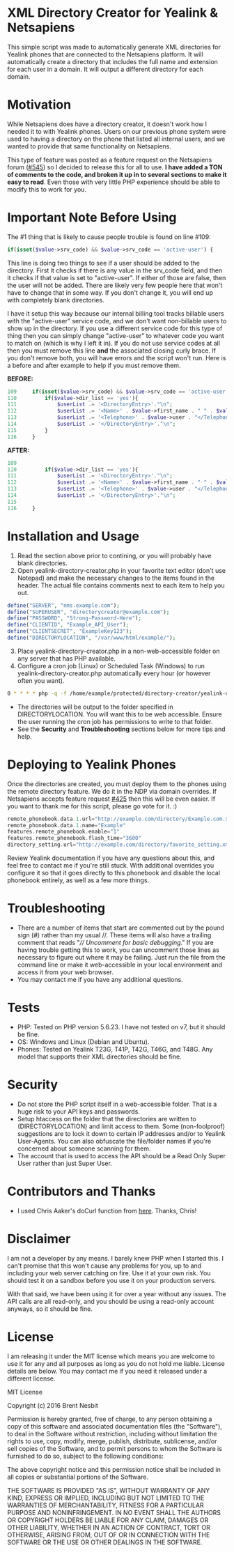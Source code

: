# XML Directory Creator for Yealink & Netsapiens
This simple script was made to automatically generate XML directories for Yealink phones that are connected to the Netsapiens platform. It will automatically create a directory that includes the full name and extension for each user in a domain. It will output a different directory for each domain.

# Motivation
While Netsapiens does have a directory creator, it doesn't work how I needed it to with Yealink phones. Users on our previous phone system were used to having a directory on the phone that listed all internal users, and we wanted to provide that same functionality on Netsapiens.

This type of feature was posted as a feature request on the Netsapiens forum ([#545](https://forum.netsapiens.com/t/link-contacts-in-web-portal-to-show-on-yealink-directory/545/)) so I decided to release this for all to use. **I have added a TON of comments to the code, and broken it up in to several sections to make it easy to read**. Even those with very little PHP experience should be able to modify this to work for you.

# Important Note Before Using
The #1 thing that is likely to cause people trouble is found on line #109:
```php
if(isset($value->srv_code) && $value->srv_code == 'active-user') {
```
This line is doing two things to see if a user should be added to the directory. First it checks if there is any value in the srv_code field, and then it checks if that value is set to "active-user". If either of those are false, then the user will not be added. There are likely very few people here that won't have to change that in some way. If you don't change it, you will end up with completely blank directories. 

I have it setup this way because our internal billing tool tracks billable users with the "active-user" service code, and we don't want non-billable users to show up in the directory. If you use a different service code for this type of thing then you can simply change "active-user" to whatever code you want to match on (which is why I left it in). If you do not use service codes at all then you must remove this line **and** the associated closing curly brace. If you don't remove both, you will have errors and the script won't run. Here is a before and after example to help if you must remove them.

**BEFORE:**
```php
109     if(isset($value->srv_code) && $value->srv_code == 'active-user'){
110         if($value->dir_list == 'yes'){	
111             $userList .= '<DirectoryEntry>'."\n";
112             $userList .= '<Name>' . $value->first_name . " " . $value->last_name ."</Name> \n";
113             $userList .= '<Telephone>' . $value->user . "</Telephone> \n";
114             $userList .= '</DirectoryEntry>'."\n";
115         }
116     }
```
**AFTER:**
```php
109     
110         if($value->dir_list == 'yes'){	
111             $userList .= '<DirectoryEntry>'."\n";
112             $userList .= '<Name>' . $value->first_name . " " . $value->last_name ."</Name> \n";
113             $userList .= '<Telephone>' . $value->user . "</Telephone> \n";
114             $userList .= '</DirectoryEntry>'."\n";
115         
116     }
```
# Installation and Usage
1. Read the section above prior to contining, or you will probably have blank directories.
2. Open yealink-directory-creator.php in your favorite text editor (don't use Notepad) and make the necessary changes to the items found in the header. The actual file contains comments next to each item to help you out.
```php
define("SERVER", "nms.example.com");
define("SUPERUSER", "directorycreator@example.com");
define("PASSWORD", "Strong-Password-Here");
define("CLIENTID", "Example_API_User");
define("CLIENTSECRET", "ExampleKey123");
define("DIRECTORYLOCATION", "/var/www/html/example/");
```
3. Place yealink-directory-creator.php in a non-web-accessible folder on any server that has PHP available.
4. Configure a cron job (Linux) or Scheduled Task (Windows) to run yealink-directory-creator.php automatically every hour (or however often you want).
```sh
0 * * * * php -q -f /home/example/protected/directory-creator/yealink-directory-creator.php > /dev/null 2>&1
```
- The directories will be output to the folder specified in DIRECTORYLOCATION. You will want this to be web accessible. Ensure the user running the cron job has permissions to write to that folder. 
- See the **Security** and **Troubleshooting** sections below for more tips and help.

# Deploying to Yealink Phones
Once the directories are created, you must deploy them to the phones using the remote directory feature. We do it in the NDP via domain overrides. If Netsapiens accepts feature request [#425](https://forum.netsapiens.com/t/ndp-adding-tokens-variables-to-overrides/425) then this will be even easier. If you want to thank me for this script, please go vote for it. :)

```php
remote_phonebook.data.1.url="http://example.com/directory/Example.com.xml"
remote_phonebook.data.1.name="Example"
features.remote_phonebook.enable="1"
features.remote_phonebook.flash_time="3600"
directory_setting.url="http://example.com/directory/favorite_setting.xml"
```

Review Yealink documentation if you have any questions about this, and feel free to contact me if you're still stuck. With additional overrides you configure it so that it goes directly to this phonebook and disable the local phonebook entirely, as well as a few more things.

# Troubleshooting
- There are a number of items that start are commented out by the pound sign (#) rather than my usual //. These items will also have a trailing comment that reads "*// Uncomment for basic debugging*." If you are having trouble getting this to work, you can uncomment those lines as necessary to figure out where it may be failing. Just run the file from the command line or make it web-accessible in your local environment and access it from your web browser.
- You may contact me if you have any additional questions.

# Tests
- PHP: Tested on PHP version 5.6.23. I have not tested on v7, but it should be fine.
- OS: Windows and Linux (Debian and Ubuntu).
- Phones: Tested on Yealink T23G, T41P, T42G, T46G, and T48G. Any model that supports their XML directories should be fine.

# Security
- Do not store the PHP script itself in a web-accessible folder. That is a huge risk to your API keys and passwords.
- Setup htaccess on the folder that the directories are written to (DIRECTORYLOCATION) and limit access to them. Some (non-foolproof) suggestions are to lock it down to certain IP addresses and/or to Yealink User-Agents. You can also obfuscate the file/folder names if you're concerned about someone scanning for them.
- The account that is used to access the API should be a Read Only Super User rather than just Super User.

# Contributors and Thanks
- I used Chris Aaker's doCurl function from [here](https://github.com/aaker/domain-selfsignup). Thanks, Chris!

# Disclaimer
I am not a developer by any means. I barely knew PHP when I started this. I can't promise that this won't cause any problems for you, up to and including your web server catching on fire. Use it at your own risk. You should test it on a sandbox before you use it on your production servers.

With that said, we have been using it for over a year without any issues. The API calls are all read-only, and you should be using a read-only account anyways, so it should be fine.

# License

I am releasing it under the MIT license which means you are welcome to use it for any and all purposes as long as you do not hold me liable. License details are below. You may contact me if you need it released under a different license.

MIT License

Copyright (c) 2016 Brent Nesbit

Permission is hereby granted, free of charge, to any person obtaining a copy
of this software and associated documentation files (the "Software"), to deal
in the Software without restriction, including without limitation the rights
to use, copy, modify, merge, publish, distribute, sublicense, and/or sell
copies of the Software, and to permit persons to whom the Software is
furnished to do so, subject to the following conditions:

The above copyright notice and this permission notice shall be included in all
copies or substantial portions of the Software.

THE SOFTWARE IS PROVIDED "AS IS", WITHOUT WARRANTY OF ANY KIND, EXPRESS OR
IMPLIED, INCLUDING BUT NOT LIMITED TO THE WARRANTIES OF MERCHANTABILITY,
FITNESS FOR A PARTICULAR PURPOSE AND NONINFRINGEMENT. IN NO EVENT SHALL THE
AUTHORS OR COPYRIGHT HOLDERS BE LIABLE FOR ANY CLAIM, DAMAGES OR OTHER
LIABILITY, WHETHER IN AN ACTION OF CONTRACT, TORT OR OTHERWISE, ARISING FROM,
OUT OF OR IN CONNECTION WITH THE SOFTWARE OR THE USE OR OTHER DEALINGS IN THE
SOFTWARE.